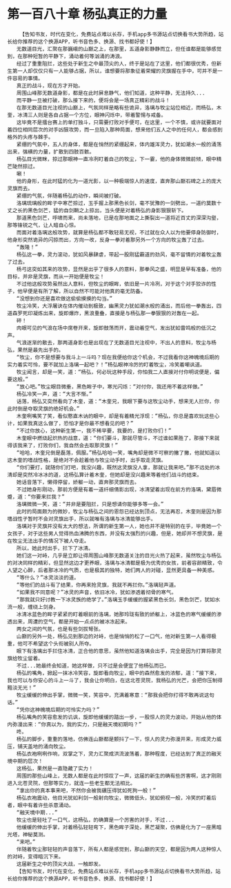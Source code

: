 # 第一百八十章 杨弘真正的力量
        【告知书友，时代在变化，免费站点难以长存，手机app多书源站点切换看书大势所趋，站长给你推荐的这个换源APP，听书音色多、换源、找书都好使！】
       无数道目光，汇聚在那巍峨的山巅之上，在那里，五道身影静静而立，但任谁都是能够感觉到，在那种短暂的平静下，涌动着何等汹涌的涛浪。
       经过了重重阻拦，这些处于新生之中最顶尖的人，终于是站在了这里，他们都很优秀，但新生第一人却仅仅只有一人能够占据，所以，谁想要将那象征着荣耀的灵旗握在手中，可并不是一件容易的事情。
       真正的战斗，现在方才开始。
       周围山峰那无数道身影，都是在此时屏息静气，他们知道，这种平静，无法持久...
       而平静一旦被打破，那么接下来的，便将会是一场真正精彩的战斗！
       在那无数道目光注视的山巅上，气氛同样是略有些诡异，洛璃与牧尘站位相近，而杨弘，木奎，冰清三人则是各自占据一个方位，眼神闪烁中，带着警惕与戒备。
       这毕竟不是擂台赛上的单打独斗，只需要打败对手便可，在这里，一个不慎，或许就要面对着四位相同层次的对手凶狠攻势，而一旦陷入那种局面，想来他们五人之中的任何人，都会感到格外的头疼与棘手。
       紧绷的气氛中，五人的身体，都是在悄然的紧绷起来，体内雄浑灵力，犹如潮水一般的涌荡出来，强横的力量，扩散到四肢百骸。
       杨弘目光微眯，掠过那眼神一直冷冽盯着自己的牧尘，下一霎，他的身体微微前倾，眼中精芒陡然掠过。
       唰！
       他的身形，在此时猛的化为一道光影，以一种极端惊人的速度，直奔那山巅石碑之上的庞大灵旗而去。
       紧绷的气氛，伴随着杨弘的动作，瞬间被打破。
       洛璃琉璃般的眸子中寒芒掠过，玉手握上那黑色长剑，毫不犹豫的一剑劈出，一道约莫数十丈之长的黑色剑芒，猛的自剑鞘之上掠出，当头便是对着杨弘的身影狠狠斩下。
       那道黑色剑芒，呼啸而来，尚未落地，已是在那地面之上撕裂出一道将近百丈的深深沟壑，那等锋锐之气，让人暗自心惊。
       而面对着洛璃这般攻势，就算是杨弘都不敢轻易无视，不过就在众人以为他要停身防御时，他身形突然诡异的闪掠而出，方向一改，反身一拳对着那另外一个方向的牧尘轰了过去。
       “轰隆！”
       杨弘这一拳，灵力滚动，犹如风暴肆虐，带起一股刚猛霸道的劲风，毫不留情的对着牧尘轰了过去。
       杨弓这突如其来的攻势，显然是出乎了很多人的意料，那拳风之盛，明显是早有准备，他的目标，并非是灵旗，而从一开始便是牧尘！
       不过他这般攻势虽然出人意料，但牧尘的眼眸，依旧是一片冷冽，对于这个对手狡诈的性子，他早便是有所了解，所以自然不可能对他真的毫无防备。
       “没想到你还是喜欢做这偷偷摸摸的勾当。”
       牧尘冷笑，大浮屠诀在体内催动到极致，幽黑灵力犹如潮水般的涌出，而后他一拳轰出，四道森罗死印凝炼出来，旋即爆炸，黑浪重叠，直接是与杨弘那一拳狠狠的对轰在一起。
       砰！
       肉眼可见的气浪在场中席卷开来，旋即鼓荡而开，震动着空气，发出犹如雷鸣般的低沉之声。
       气浪逐渐的散去，那两道身影也是出现在了无数道目光注视中，不出人的意料，牧尘与杨弘，果然是最先出手的。
       “牧尘，你不是想要与我斗上一斗吗？现在我便给你这个机会，不过我看你这神魄境后期的实力着实可怜，要不就加上洛璃一起吧？！”杨弘眼神冷厉的盯着牧尘，冷笑着嘲讽道。
       牧尘闻言，却是一笑，道：“杨弘，何必玩这种手段，你怕我二人直接对付你明说便是，偏要这般。”
       “放心吧。”牧尘眼目微垂，黑色眸子中，寒光闪烁：“对付你，我还用不着这样做。”
       杨弘冷笑一声，道：“大言不惭。”
       话落，杨弘又突然看向了木奎，道：“木奎兄，我眼下要与这牧尘动手，想来无人拦你，你此时倒是夺取灵旗的绝好机会。”
       木奎咧嘴笑了笑，看似憨直木讷的眼中，却是有着精光浮现：“杨弘，你总是喜欢玩这些心计，如果我真这么做了，恐怕才是你最不想看见的吧？”
       “不过你放心，这种新生第一，我不稀罕要，我要的，是打败你们！”
       木奎眼中燃烧起炽热的战意，道：“你们要斗，那就尽管斗，不过谁如果胜了，那接下来就得该我来了，打败你们，我自然会去取那灵旗！”
       “哈哈，木奎兄倒是磊落，佩服。”杨弘哈哈一笑，嘴角却是微不可察的撇了撇，他就知道以这木奎的嗜战性格，是绝对不会趁着他与牧尘动手时，出手取走灵旗。
       “你们要打，就随你们打吧，我没兴趣，既然这灵旗没人拿，那就让我来吧。”那不远处的冰清却是突然冷冰冰的道，这杨弘算计着木奎，但她却是没兴趣来等着他们战斗的结束。
       她话音落下，懒得停留，娇躯一动，直奔那灵旗而去。
       不过她身形刚动，那前方便是有着一道纤细倩影出现，冰清望着出现在前方的洛璃，黛眉微蹙，道：“你要来拦我？”
       洛璃微微一笑，道：“并非是要阻拦，只是想请你能够多等一会。”
       此时的局面颇为的微妙，牧尘与杨弘之间的恩怨已经达到顶点，无法再忍，木奎则是因为那嗜战性子暂时不会对灵旗出手，所以就唯有洛璃与冰清能够出手。
       洛璃对于灵旗并没有太大的想法，所谓的新生第一人，她也并不是特别的在乎，毕竟她一个女孩子，对于这些男人觉得热血沸腾的东西，并没有太强烈的兴趣，但是，她却并不想灵旗，是在牧尘无法出手的情况下被人夺走。
       所以，她此时出手，拦下了冰清。
       她们这一对峙，几乎是立即让得周围山峰那无数道关注的目光火热了起来，虽然牧尘与杨弘的对决同样的精彩，但显然这边才更养眼，洛璃与冰清都是极为优秀的女孩，前者容颜精致，令人望之心醉，后者那冰冷的气质，也是极其的独特，她们两人的对碰，显然更具备一种美感。
       “等什么？”冰灵淡淡的道。
       “等他们的战斗有了结果，你再来抢灵旗，我就不再拦你。”洛璃轻声道。
       “如果我不同意呢？”冰灵的声音，依旧冰冷，犹如渗透着彻骨的寒气。
       “那我就只好讨教一下冰灵族的绝学了。”洛璃玉手缓缓的握紧黑色长剑，黑色剑芒，犹如水流一般，缠绕上剑身。
       冰清冰蓝色的眸子紧紧的盯着眼前的洛璃，她那玲珑有致的娇躯上，冰蓝色的寒气缓缓的渗透出来，周遭的空气，都是开始一点点的被冰冻起来。
       两女之间的气氛，也是有些剑拔弩张。
       山巅的另外一处，杨弘见到那边的对峙，也是悄悄的松了一口气，他对新生第一人看得极重，他可不希望这个头衔被别人所夺。
       眼下有洛璃出手拦住冰清，正合他的意思，虽然他知道洛璃会出手，完全是因为打算将那灵旗给牧尘留着。
       不过...她最终会知道，她这样做，只不过是会便宜了他杨弘而已。
       杨弘的嘴角，掀起一抹冰冷笑容，旋即看向牧尘，眼中的森然愈发的浓郁，道：“接下来，我也可以与你安心的斗上一斗了，我会让你明白，在这北苍灵院，我杨弘的光芒，会把你压制得黯淡无光！”
       牧尘缓缓的伸出手掌，微微一笑，笑容中，充满着寒意：“那我会把你打得不敢再说这句话。”
       “凭你这神魄境后期的可怜实力吗？”
       杨弘嘴角的笑容愈发的讥讽，旋即他缓缓的踏出一步，一股惊人的灵力波动，开始从他的体内弥漫出来：“你真以为，我的实力，只是融天境初期吗？”
       咚。
       杨弘的脚步，重重的落地，仿佛连山巅都是颤抖了一下，惊人的灵力弥漫开来，形成灵力威压，铺天盖地的涌向牧尘。
       杨弘衣袍咧咧作响，双掌之下，灵力汇聚成洪流波荡着，那种程度，已经达到了真正的融天境中期的层次！
       这杨弘，果然是一直隐藏了实力！
       周围的那些山峰上，无数人都是在此时惊叹了一声，这届的新生的确有些厉害啊，这才刚刚进入北苍灵院，但那等实力，就连一些老生都无法相比。
       “拿出你的真本事来吧，不然你会被我碾压得犹如死狗一般！”
       杨弘衣袍震动，他目光犹如利剑一般射向牧尘，微微低头，犹如俯视一般，冷笑的盯着后者，眼中有着许些杀意涌动。
       “融天境中期...”
       牧尘也是轻吐了一口气，这杨弘，的确算是一个厉害的对手，不过...
       他缓缓的伸出手掌，对着杨弘轻轻弯下，黑色眸子深处，黑芒凝聚，仿佛是化为了一座黑暗光塔，神秘莫测。
       “来吧。”
       伴随着牧尘那轻轻的声音落下，所有人都是感觉到，那山巅的天空，都是因为两人这种惊人的对峙，变得暗沉下来。
       这届新生之中的顶尖大战，一触即发。
       【告知书友，时代在变化，免费站点难以长存，手机app多书源站点切换看书大势所趋，站长给你推荐的这个换源APP，听书音色多、换源、找书都好使！】